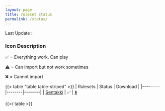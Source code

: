 ```yaml
---
layout: page
title: ruleset status
permalink: /status/
---
```


Last Update : 

### Icon Description

✅ = Everything work. Can play

⚠️ = Can import but not work sometimes

❌ = Cannot import

<!-- Use table style from https://discourse.gohugo.io/t/how-to-customise-tables/15661 -->

{{< table "table table-striped" >}}
| Rulesets  | Status | Download |
|---------|--------|--------|
| [Sentakki](/posts/sentakki)  | ✅  | [⬇️](https://github.com/LumpBloom7/sentakki/releases/download/2021.416.0/osu.Game.Rulesets.Sentakki.dll)

{{</ table >}}